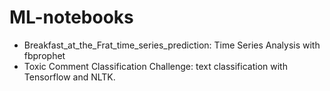 # ML-notebooks
* Breakfast_at_the_Frat_time_series_prediction: Time Series Analysis with fbprophet
* Toxic Comment Classification Challenge: text classification with Tensorflow and NLTK.  
